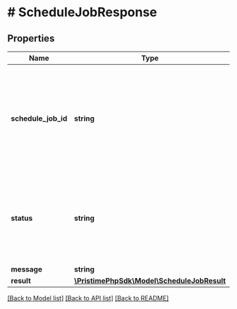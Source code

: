# # ScheduleJobResponse

## Properties

Name | Type | Description | Notes
------------ | ------------- | ------------- | -------------
**schedule_job_id** | **string** | Unique identifier for this scheduling job. Use this ID to track job progress and retrieve results via GET /schedule-jobs/{id}. |
**status** | **string** | Current job status: &#39;running&#39; (still processing), &#39;completed&#39; (finished successfully), or &#39;failed&#39; (encountered error). |
**message** | **string** |  | [optional]
**result** | [**\PristimePhpSdk\Model\ScheduleJobResult**](ScheduleJobResult.md) |  | [optional]

[[Back to Model list]](../../README.md#models) [[Back to API list]](../../README.md#endpoints) [[Back to README]](../../README.md)
